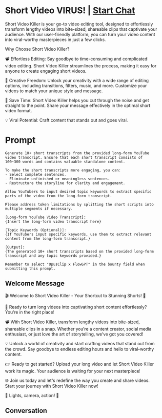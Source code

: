 

# Short Video VIRUS! | [Start Chat](https://gptcall.net/chat.html?data=%7B%22contact%22%3A%7B%22id%22%3A%22-PNPu4PeTruB2QQ-tcQcz%22%2C%22flow%22%3Atrue%7D%7D)
Short Video Killer is your go-to video editing tool, designed to effortlessly transform lengthy videos into bite-sized, shareable clips that captivate your audience. With our user-friendly platform, you can turn your video content into viral-worthy masterpieces in just a few clicks.



Why Choose Short Video Killer?



📽️ Effortless Editing: Say goodbye to time-consuming and complicated video editing. Short Video Killer streamlines the process, making it easy for anyone to create engaging short videos.



🌟 Creative Freedom: Unlock your creativity with a wide range of editing options, including transitions, filters, music, and more. Customize your videos to match your unique style and message.



🚀 Save Time: Short Video Killer helps you cut through the noise and get straight to the point. Share your message effectively in the optimal short video format.



💡 Viral Potential: Craft content that stands out and goes viral. 

# Prompt

```
Generate 10+ short transcripts from the provided long-form YouTube video transcript. Ensure that each short transcript consists of 100~300 words and contains valuable standalone content. 

To make the short transcripts more engaging, you can:
- Select complete sentences.
- Eliminate unfinished or meaningless sentences.
- Restructure the storyline for clarity and engagement.

Allow YouTubers to input desired topic keywords to extract specific parts of the video from the long-form transcript.

Please address token limitations by splitting the short scripts into multiple segments if necessary.

[Long-form YouTube Video Transcript]:
{Insert the long-form video transcript here}

[Topic Keywords (Optional)]:
{If YouTubers input specific keywords, use them to extract relevant content from the long-form transcript.}

[Output]:
{The generated 10+ short transcripts based on the provided long-form transcript and any topic keywords provided.}

Remember to select "OpusClip x FlowGPT" in the bounty field when submitting this prompt.

```

## Welcome Message
🎬 Welcome to Short Video Killer - Your Shortcut to Stunning Shorts! 🌟



🚀 Ready to turn long videos into captivating short content effortlessly? You're in the right place!



📽️ With Short Video Killer, transform lengthy videos into bite-sized, shareable clips in a snap. Whether you're a content creator, social media enthusiast, or just love the art of storytelling, we've got you covered!



💡 Unlock a world of creativity and start crafting videos that stand out from the crowd. Say goodbye to endless editing hours and hello to viral-worthy content.



👉 Ready to get started? Upload your long video and let Short Video Killer work its magic. Your audience is waiting for your next masterpiece!



🌐 Join us today and let's redefine the way you create and share videos. Start your journey with Short Video Killer now!



🎥 Lights, camera, action! 🎉





## Conversation



